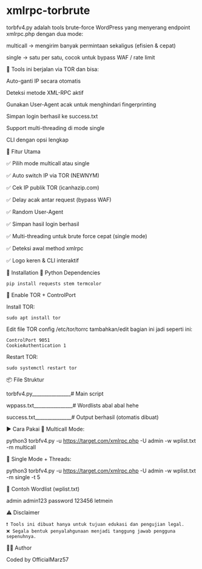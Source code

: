 # xmlrpc-torbrute
torbfv4.py adalah tools brute-force WordPress yang menyerang endpoint xmlrpc.php dengan dua mode:

multicall → mengirim banyak permintaan sekaligus (efisien & cepat)

single → satu per satu, cocok untuk bypass WAF / rate limit



🔐 Tools ini berjalan via TOR dan bisa:

Auto-ganti IP secara otomatis

Deteksi metode XML-RPC aktif

Gunakan User-Agent acak untuk menghindari fingerprinting

Simpan login berhasil ke success.txt

Support multi-threading di mode single

CLI dengan opsi lengkap



🚀 Fitur Utama

✅ Pilih mode multicall atau single

✅ Auto switch IP via TOR (NEWNYM)

✅ Cek IP publik TOR (icanhazip.com)

✅ Delay acak antar request (bypass WAF)

✅ Random User-Agent

✅ Simpan hasil login berhasil

✅ Multi-threading untuk brute force cepat (single mode)

✅ Deteksi awal method xmlrpc

✅ Logo keren & CLI interaktif



🔧 Installation
🐍 Python Dependencies

    pip install requests stem termcolor

    

🧅 Enable TOR + ControlPort

Install TOR:
    
    sudo apt install tor



Edit file TOR config 
    /etc/tor/torrc
tambahkan/edit bagian ini jadi seperti ini:

    ControlPort 9051
    CookieAuthentication 1



Restart TOR:

    sudo systemctl restart tor




📦 File Struktur

torbfv4.py________________# Main script

wppass.txt________________# Wordlists abal abal hehe

success.txt_______________# Output berhasil (otomatis dibuat)



▶️ Cara Pakai
📌 Multicall Mode:

python3 torbfv4.py -u https://target.com/xmlrpc.php -U admin -w wplist.txt -m multicall

📌 Single Mode + Threads:

python3 torbfv4.py -u https://target.com/xmlrpc.php -U admin -w wplist.txt -m single -t 5

📁 Contoh Wordlist (wplist.txt)

admin
admin123
password
123456
letmein

⚠️ Disclaimer

    ❗ Tools ini dibuat hanya untuk tujuan edukasi dan pengujian legal.
    ❌ Segala bentuk penyalahgunaan menjadi tanggung jawab pengguna sepenuhnya.

👨‍💻 Author

Coded by OfficialMarz57

